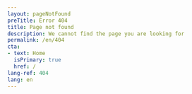 ```yaml
---
layout: pageNotFound
preTitle: Error 404
title: Page not found
description: We cannot find the page you are looking for
permalink: /en/404
cta:
- text: Home
  isPrimary: true
  href: /
lang-ref: 404
lang: en
---
```

